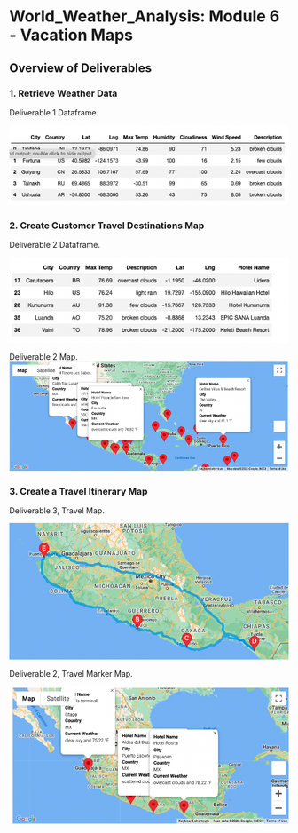 # World_Weather_Analysis: Module 6 - Vacation Maps

## Overview of Deliverables 

### 1. Retrieve Weather Data 

Deliverable 1 Dataframe.

![dev_1](Images/Dev1_DataFrame.png "Dev 1 Image")

### 2. Create Customer Travel Destinations Map

Deliverable 2 Dataframe. 

![dev_2](Images/Dev2_Clean_Hotels.png "Dev 2 Image")

Deliverable 2 Map.
![dev_2](Images/WeatherPY_vacation_map.png "Dev 2 Image")

### 3. Create a Travel Itinerary Map

Deliverable 3, Travel Map.

![dev_3](Images/WeatherPy_travel_map.png "Dev 3, Map 1")

Deliverable 2, Travel Marker Map.

![dev_3](Images/WeatherPy_travel_map_markers.png "Dev 3, Map 2")




